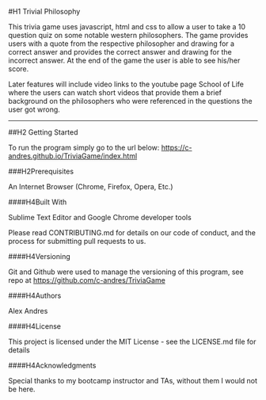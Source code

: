 #H1 Trivial Philosophy

This trivia game uses javascript, html and css to allow a user to take a 10 question quiz on some notable western philosophers. The game provides users with a quote from the respective philosopher and drawing for a correct answer and provides the correct answer and drawing for the incorrect answer. At the end of the game the user is able to see his/her score.

Later features will include video links to the youtube page School of Life where the users can watch short videos that provide them a brief background on the philosophers who were referenced in the questions the user got wrong. 

___

##H2 Getting Started

To run the program simply go to the url below:
https://c-andres.github.io/TriviaGame/index.html

###H2Prerequisites

An Internet Browser (Chrome, Firefox, Opera, Etc.)


####H4Built With

Sublime Text Editor and Google Chrome developer tools

Please read CONTRIBUTING.md for details on our code of conduct, and the process for submitting pull requests to us.

####H4Versioning

Git and Github were used to manage the versioning of this program, see repo at https://github.com/c-andres/TriviaGame

####H4Authors

Alex Andres

####H4License

This project is licensed under the MIT License - see the LICENSE.md file for details

####H4Acknowledgments

Special thanks to my bootcamp instructor and TAs, without them I would not be here.